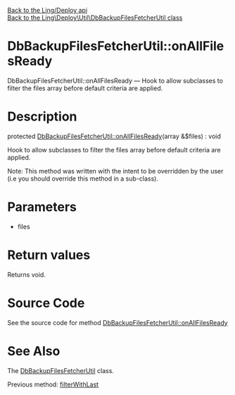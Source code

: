 [Back to the Ling/Deploy api](https://github.com/lingtalfi/Deploy/blob/master/doc/api/Ling/Deploy.md)<br>
[Back to the Ling\Deploy\Util\DbBackupFilesFetcherUtil class](https://github.com/lingtalfi/Deploy/blob/master/doc/api/Ling/Deploy/Util/DbBackupFilesFetcherUtil.md)


DbBackupFilesFetcherUtil::onAllFilesReady
================



DbBackupFilesFetcherUtil::onAllFilesReady — Hook to allow subclasses to filter the files array before default criteria are applied.




Description
================


protected [DbBackupFilesFetcherUtil::onAllFilesReady](https://github.com/lingtalfi/Deploy/blob/master/doc/api/Ling/Deploy/Util/DbBackupFilesFetcherUtil/onAllFilesReady.md)(array &$files) : void




Hook to allow subclasses to filter the files array before default criteria are applied.

Note: This method was written with the intent to be overridden by the user (i.e you should override this method in a sub-class).



Parameters
================


- files

    


Return values
================

Returns void.








Source Code
===========
See the source code for method [DbBackupFilesFetcherUtil::onAllFilesReady](https://github.com/lingtalfi/Deploy/blob/master/Util/DbBackupFilesFetcherUtil.php#L114-L123)


See Also
================

The [DbBackupFilesFetcherUtil](https://github.com/lingtalfi/Deploy/blob/master/doc/api/Ling/Deploy/Util/DbBackupFilesFetcherUtil.md) class.

Previous method: [filterWithLast](https://github.com/lingtalfi/Deploy/blob/master/doc/api/Ling/Deploy/Util/DbBackupFilesFetcherUtil/filterWithLast.md)<br>

